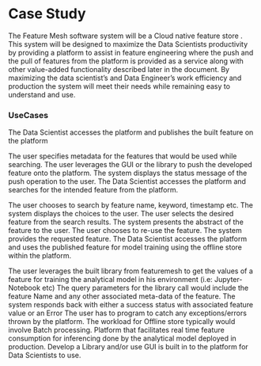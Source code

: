 # Case Study 
The Feature Mesh software system will be a Cloud native feature store . This system will be designed to maximize the Data Scientists productivity by providing a platform to assist in feature engineering where the push and the pull of features from the platform is provided as a service along with other value-added functionality described later in the document. By maximizing the data scientist’s and Data Engineer’s work efficiency and production the system will meet their needs while remaining easy to understand and use.

### UseCases

The Data Scientist accesses the platform and publishes the built feature on the platform

The user specifies metadata for the features that would be used while searching.
The user leverages the GUI or the library to push the developed feature onto the platform.
The system displays the status message of the push operation to the user.
The Data Scientist accesses the platform and searches for the intended feature from the platform.

The user chooses to search by feature name, keyword, timestamp etc.
The system displays the choices to the user.
The user selects the desired feature from the search results.
The system presents the abstract of the feature to the user.
The user chooses to re-use the feature.
The system provides the requested feature.
The Data Scientist accesses the platform and uses the published feature for model training using the offline store within the platform.

The user leverages the built library from featuremesh to get the values of a feature for training the analytical model in his environment (i.e: Jupyter-Notebook etc)
The query parameters for the library call would include the feature Name and any other associated meta-data of the feature.
The system responds back with either a success status with associated feature value or an Error
The user has to program to catch any exceptions/errors thrown by the platform.
The workload for Offline store typically would involve Batch processing.
Platform that facilitates real time feature consumption for inferencing done by the analytical model deployed in production.
Develop a Library and/or use GUI is built in to the platform for Data Scientists to use.
